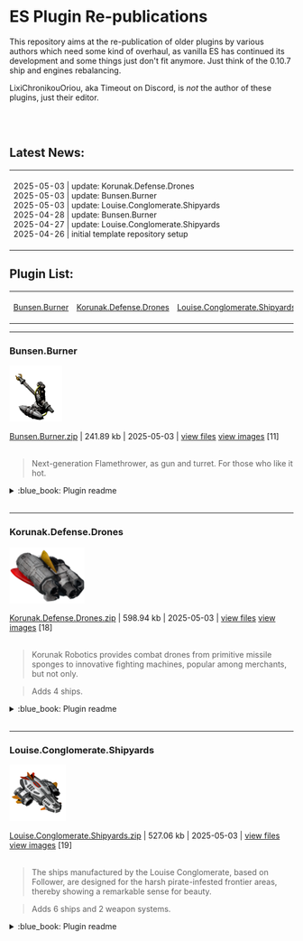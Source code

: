 # ES Plugin Re-publications #

This repository aims at the re-publication of older plugins by various authors which need some kind of overhaul, as vanilla ES has continued its development and some things just don't fit anymore. Just think of the 0.10.7 ship and engines rebalancing.

LixiChronikouOriou, aka Timeout on Discord, is *not* the author of these plugins, just their editor.

<br>

<br>

## Latest News:
<table>
<tr>
<td><img width="882" height="1"><br>
2025-05-03 | update: Korunak.Defense.Drones<br>
2025-05-03 | update: Bunsen.Burner<br>
2025-05-03 | update: Louise.Conglomerate.Shipyards<br>
2025-04-28 | update: Bunsen.Burner<br>
2025-04-27 | update: Louise.Conglomerate.Shipyards<br>
2025-04-26 | initial template repository setup<br>
<img width="882" height="1"><br>
</td>
</tr>
</table>


## Plugin List:<br>
<table>
<tr valign="top">
<td><img width="294" height="1"><br>
<a href="README.md#BunsenBurner">Bunsen.Burner</a><br>
<img width="294" height="1"><br></td><td><img width="294" height="1"><br>
<a href="README.md#KorunakDefenseDrones">Korunak.Defense.Drones</a><br>
<img width="294" height="1"><br></td><td><img width="294" height="1"><br>
<a href="README.md#LouiseConglomerateShipyards">Louise.Conglomerate.Shipyards</a><br>
<img width="294" height="1"><br></td></tr></table>





---

### Bunsen.Burner

<img src="myplugins/Bunsen.Burner/icon.png" height="100">

[Bunsen.Burner.zip](https://github.com/LixiChronikouOriou/ES-plugins/releases/download/v1.0.2-Bunsen.Burner/Bunsen.Burner.zip) | 241.89 kb | 2025-05-03 | [view files](https://github.com/LixiChronikouOriou/ES-plugins/tree/main/myplugins/Bunsen.Burner/) <a href="res/imagemd/Bunsen.Burner.md">view images</a> [11]<br>
<br>
>Next-generation Flamethrower, as gun and turret. For those who like it hot.


<details>
<summary>:blue_book: Plugin readme</summary>
<blockquote>
### Bunsen Burner ###

**Author: [Nick Barry](https://github.com/ItsNickBarry)**

An overhaul and re-publication of [Flamethrower-Turret-1.1.0](https://github.com/ItsNickBarry/endless-sky-flamethrower-turret). Since the last update of the plugin in January 2021 the Flamethrower was nerfed and got a new outfit image, so the Flamethrower Turret didn't fit anymore to the vanilla Flamethrower.

Therefore, N.Barry's turret was combined with the old vanilla Flamethrower image it was based on to create a next-generation Flamethrower which burns hotter -- the Bunsen Burner. Now with *blue* flames. Naturally, as we are used to, one has to complete Barmy's weapon test mission, written by N.Barry, to unlock it.


**Changelog**

| Date | Version | Comment |
|------|---------|---------|
| 2025-05-03 | 1.0.2 | Metadata files fixes. |
| 2025-04-28 | 1.0.1 | Readme and copyright fixes. |
| 2025-04-28 | 1.0.0 | Overhaul and Re-publication as *Bunsen Burner*. |
| 2021-01-26 | - | Last Update of the *Flamethrower Turret* plugin. |
</blockquote>
</details>

<br>


---

### Korunak.Defense.Drones

<img src="myplugins/Korunak.Defense.Drones/icon.png" height="100">

[Korunak.Defense.Drones.zip](https://github.com/LixiChronikouOriou/ES-plugins/releases/download/v1.0.0-Korunak.Defense.Drones/Korunak.Defense.Drones.zip) | 598.94 kb | 2025-05-03 | [view files](https://github.com/LixiChronikouOriou/ES-plugins/tree/main/myplugins/Korunak.Defense.Drones/) <a href="res/imagemd/Korunak.Defense.Drones.md">view images</a> [18]<br>
<br>
>Korunak Robotics provides combat drones from primitive missile sponges to innovative fighting machines, popular among merchants, but not only.

>Adds 4 ships.


<details>
<summary>:blue_book: Plugin readme</summary>
<blockquote>
### Korunak Defense Drones ###

**Author: [Starmlerp](https://github.com/starmlerp)**

**Artwork: [Loyse](https://github.com/loiseeer), [Becca](https://github.com/beccabunny)**

An overhaul and republication of the [Defense Drone Plugin](https://github.com/starmlerp/ESDefenseDronePlugin), with consideration of the corresponding ES PRs [#5071](https://github.com/endless-sky/endless-sky/pull/5071) and [#5417](https://github.com/endless-sky/endless-sky/pull/5417).

Being distributed over a plugin and two PRs from May to October 2020, Starmlerp's idea has never been  consolidated into a whole. Nevertheless there's even a serious modern plugin, [RW Ships](https://www.moddb.com/mods/rw-ships) which takes the original plugin into account. It was time to modernize the stats, bring everything together, and round off.

Korunak Robotics is a sister company of Korunak Photovoltaics. Except of houshold drones of any kind like the Vroomba or the Sheepomotion, it also became well-known for its space combat drones. Popular among merchants, the [classified] became interested to [paragraph classified]. Therefore, [2 pages classified], so finally [10 pages classified].

The basic *Defense Drone* is available from the beginning, the *Nock* in-war, the *Super Nock* post-war. Further, the plugin brings a drone-carrying modification of the Freighter and involves [classified].

**Changelog**

| Date | Version | Comment |
|------|---------|---------|
| 2025-05-03 | 1.0.0 | Overhaul and Re-publication as *Korunak Defense Drones*. |
| 2020-10-07 | - | ES PR #5417 |
| 2020-09-30 | - | Last Update of the *Defense Drones Plugin*. |
| 2020-05-16 | - | ES PR #5071 |
</blockquote>
</details>

<br>


---

### Louise.Conglomerate.Shipyards

<img src="myplugins/Louise.Conglomerate.Shipyards/icon.png" height="100">

[Louise.Conglomerate.Shipyards.zip](https://github.com/LixiChronikouOriou/ES-plugins/releases/download/v1.0.2-Louise.Conglomerate.Shipyards/Louise.Conglomerate.Shipyards.zip) | 527.06 kb | 2025-05-03 | [view files](https://github.com/LixiChronikouOriou/ES-plugins/tree/main/myplugins/Louise.Conglomerate.Shipyards/) <a href="res/imagemd/Louise.Conglomerate.Shipyards.md">view images</a> [19]<br>
<br>
>The ships manufactured by the Louise Conglomerate, based on Follower, are designed for the harsh pirate-infested frontier areas, thereby showing a remarkable sense for beauty.

>Adds 6 ships and 2 weapon systems.


<details>
<summary>:blue_book: Plugin readme</summary>
<blockquote>
### Louise Conglomerate Shipyards ###

**Author: [Loyse](https://github.com/loiseeer)**

An overhaul and republication of the [More Ships Plugin](https://github.com/loiseeer/The-more-ships-plugin). This jewel had to be polished regarding the stats, as it was updated last in May 2020. Luckily Loyse gave permission, and the idea to call the shipyard *Louise*.

Lore-wise the Louise Conglomerate is one of the Syndicate's megacorps with activities in many sectors. Its shipyards focus on ships for the harsh pirate-infested systems and therefore are centered around robustness and agility, at that keeping a remarkable sense for beautiful design.

**Changelog**

| Date | Version | Comment |
|------|---------|---------|
| 2025-05-03 | 1.0.2 | Metadata file fixes. |
| 2025-04-27 | 1.0.1 | Fixes considering stand-alonization. |
| 2025-04-27 | 1.0.0 | Overhaul and Re-publication as *Louise Conglomerate Shipyards*. |
| 2020-05-31 | - | Last Update of the *More Ships Plugin*. |
</blockquote>
</details>

<br>
